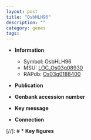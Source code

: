 ```yaml
---
layout: post
title: "OsbHLH96"
description: ""
category: genes
tags: 
---
```


* **Information**  
    + Symbol: OsbHLH96  
    + MSU: [LOC_Os03g08930](http://rice.uga.edu/cgi-bin/ORF_infopage.cgi?orf=LOC_Os03g08930)  
    + RAPdb: [Os03g0188400](http://rapdb.dna.affrc.go.jp/viewer/gbrowse_details/irgsp1?name=Os03g0188400)  

* **Publication**  

* **Genbank accession number**  

* **Key message**  

* **Connection**  

[//]: # * **Key figures**  


